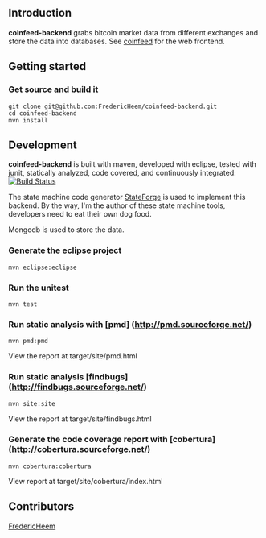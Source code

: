 ## Introduction
**coinfeed-backend** grabs bitcoin market data from different exchanges and store the data into databases.
See [coinfeed](https://github.com/FredericHeem/coinfeed) for the web frontend.

## Getting started
	
### Get source and build it

    git clone git@github.com:FredericHeem/coinfeed-backend.git
    cd coinfeed-backend
    mvn install	

## Development

**coinfeed-backend** is built with maven, developed with eclipse, tested with junit, statically analyzed, code covered, and continuously integrated: [![Build Status](https://travis-ci.org/FredericHeem/coinfeed-backend.png)](https://travis-ci.org/FredericHeem/coinfeed-backend)

The state machine code generator [StateForge](http://www.stateforge.com) is used to implement this backend. By the way, I'm the author of these state machine tools, developers need to eat their own dog food. 

Mongodb is used to store the data.


### Generate the eclipse project

    mvn eclipse:eclipse

### Run the unitest

    mvn test

### Run static analysis with [pmd] (http://pmd.sourceforge.net/)

    mvn pmd:pmd   
     
View the report at target/site/pmd.html

### Run static analysis [findbugs] (http://findbugs.sourceforge.net/)

    mvn site:site
    
View the report at target/site/findbugs.html    

### Generate the code coverage report with [cobertura] (http://cobertura.sourceforge.net/)

    mvn cobertura:cobertura
    
View report at target/site/cobertura/index.html 
	                                                         
## Contributors

[FredericHeem](https://github.com/FredericHeem)



	

	
	






